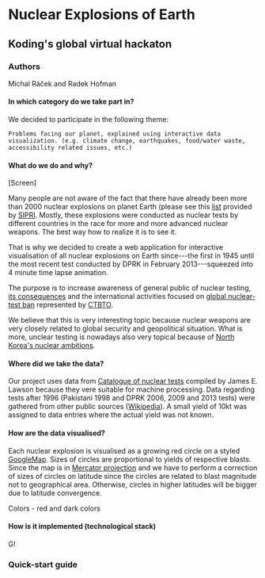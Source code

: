 # Nuclear Explosions of Earth

## Koding's global virtual hackaton

### Authors

Michal Ráček and Radek Hofman

#### In which category do we take part in?

We decided to participate in the following theme:

	Problems facing our planet, explained using interactive data visualization. (e.g. climate change, earthquakes, food/water waste, accessibility related issues, etc.)
	
#### What do we do and why?

[Screen]

Many people are not aware of the fact that there have already been more than 2000 nuclear
explosions on planet Earth (please see this [list](http://www.sipri.org/yearbook/2007/files/SIPRIYB0712B.pdf) provided by [SIPRI](http://www.sipri.org/). Mostly, these explosions were conducted as nuclear tests by different countries in the race for more and more advanced nuclear weapons. The best way how to realize it is to see it.
       
That is why we decided to create a web application for interactive visualisation of all nuclear explosions on Earth since---the first in 1945 until the most recent test conducted by DPRK in February 2013---squeezed into 4 minute time lapse animation. 
                            
The purpose is to increase awareness of general public of nuclear testing, [its consequences](http://www.ctbto.org/nuclear-testing/the-effects-of-nuclear-testing/general-overview-of-theeffects-of-nuclear-testing/) and the international activities focused on [global nuclear-test ban](http://en.wikipedia.org/wiki/Comprehensive_Nuclear-Test-Ban_Treaty)
represented by [CTBTO](http://ctbto.org/).

We believe that this is very interesting topic because nuclear weapons are very closely related to global security and geopolitical situation. What is more, unclear testing is nowadays also very topical because of [North Korea's nuclear ambitions](http://en.wikipedia.org/wiki/List_of_nuclear_weapons_tests_of_North_Korea). 

#### Where did we take the data?

Our project uses data from [Catalogue of nuclear tests](http://nuclearweaponarchive.org/Library/Catalog) compiled by James E. Lawson because they vere suitable for machine processing.
Data regarding tests after 1996 (Pakistani 1998 and DPRK 2006, 2009 and 2013 tests) were gathered from other public sources ([Wikipedia](http://wikipedia.org)). A small yield of 10kt was assigned to data entries where the actual yield was not known. 

#### How are the data visualised?
Each nuclear explosion is visualised as a growing red circle on a styled [GoogleMap](https://www.google.cz/maps?source=tldsi&hl=en). Sizes of circles are proportional to yields of respective blasts. Since the map is in [Mercator projection](http://en.wikipedia.org/wiki/Mercator_projection) and we have to perform a correction of sizes of circles on latitude since the circles are related to blast magnitude not to geographical area. Otherwise, circles in higher latitudes will be bigger due to latitude convergence.

Colors - red and dark colors

#### How is it implemented (technological stack)
G!

### Quick-start guide
